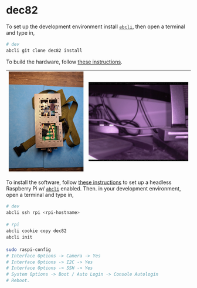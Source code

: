 # dec82

To set up the development environment install [`abcli`](https://github.com/kamangir/awesome-bash-cli), then open a terminal and type in,

```bash
# dev
abcli git clone dec82 install
```

To build the hardware, follow [these instructions](https://github.com/kamangir/blue-bracket/blob/main/designs/dec82.md). 

| ![image](https://github.com/kamangir/blue-bracket/raw/main/images/dec82-1.jpg) | ![image](https://github.com/kamangir/blue-bracket/raw/main/images/dec82-5.jpg) |
|---|---| 

To install the software, follow [these instructions](https://github.com/kamangir/awesome-bash-cli/wiki/Raspberry-Pi) to set up a headless Raspberry Pi w/ [`abcli`](https://github.com/kamangir/awesome-bash-cli) enabled. Then. in your development environment, open a terminal and type in,

```bash
# dev
abcli ssh rpi <rpi-hostname>

# rpi
abcli cookie copy dec82
abcli init

sudo raspi-config
# Interface Options -> Camera -> Yes
# Interface Options -> I2C -> Yes
# Interface Options -> SSH -> Yes
# System Options -> Boot / Auto Login -> Console Autologin
# Reboot.
```